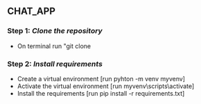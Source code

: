 ## CHAT_APP

### Step 1: _Clone the repository_
 -  On terminal run "git clone 

### Step 2: _Install requirements_
 -  Create a virtual environment [run pyhton -m venv myvenv]
 -  Activate the virtual environment [run myvenv\scripts\activate]
 -  Install the requirements [run pip install -r requirements.txt]
